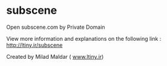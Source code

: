 # subscene
Open subscene.com  by Private Domain

View more information and explanations on the following link : http://ltiny.ir/subscene

Created by Milad Maldar ( www.ltiny.ir)